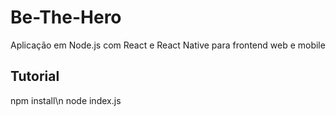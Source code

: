 # Be-The-Hero
Aplicação em Node.js com React e React Native para frontend web e mobile

## Tutorial
npm install\n
node index.js